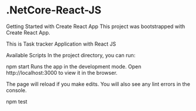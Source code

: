 # .NetCore-React-JS
Getting Started with Create React App
This project was bootstrapped with Create React App.

This is Task tracker Application with React JS

Available Scripts
In the project directory, you can run:

npm start
Runs the app in the development mode.
Open http://localhost:3000 to view it in the browser.

The page will reload if you make edits.
You will also see any lint errors in the console.

npm test
